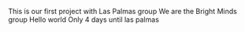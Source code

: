 This is our first project with Las Palmas group
We are the Bright Minds group
Hello world
Only 4 days until las palmas
